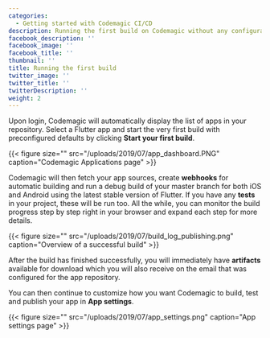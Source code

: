 ```yaml
---
categories:
  - Getting started with Codemagic CI/CD
description: Running the first build on Codemagic without any configuration
facebook_description: ''
facebook_image: ''
facebook_title: ''
thumbnail: ''
title: Running the first build
twitter_image: ''
twitter_title: ''
twitterDescription: ''
weight: 2
---
```


Upon login, Codemagic will automatically display the list of apps in your repository. Select a Flutter app and start the very first build with preconfigured defaults by clicking **Start your first build**.

{{< figure size="" src="/uploads/2019/07/app_dashboard.PNG" caption="Codemagic Applications page" >}}

Codemagic will then fetch your app sources, create **webhooks** for automatic building and run a debug build of your master branch for both iOS and Android using the latest stable version of Flutter. If you have any **tests** in your project, these will be run too. All the while, you can monitor the build progress step by step right in your browser and expand each step for more details.

{{< figure size="" src="/uploads/2019/07/build_log_publishing.png" caption="Overview of a successful build" >}}

After the build has finished successfully, you will immediately have **artifacts** available for download which you will also receive on the email that was configured for the app repository.

You can then continue to customize how you want Codemagic to build, test and publish your app in **App settings**.

{{< figure size="" src="/uploads/2019/07/app_settings.png" caption="App settings page" >}}
